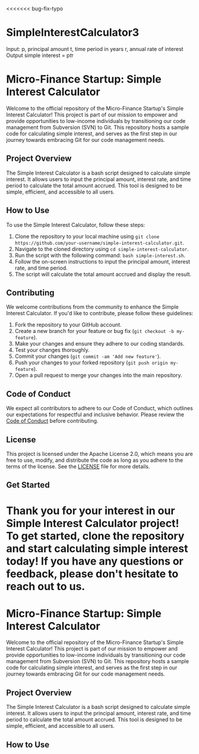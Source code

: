 <<<<<<< bug-fix-typo
# SimpleInterestCalculator3
Input:
   p, principal amount
   t, time period in years
   r, annual rate of interest
Output
   simple interest = p*t*r
   # Micro-Finance Startup: Simple Interest Calculator

   Welcome to the official repository of the Micro-Finance Startup's Simple Interest Calculator! This project is part of our mission to empower and provide opportunities to low-income individuals by transitioning our code management from Subversion (SVN) to Git. This repository hosts a sample code for calculating simple interest, and serves as the first step in our journey towards embracing Git for our code management needs.

   ## Project Overview

   The Simple Interest Calculator is a bash script designed to calculate simple interest. It allows users to input the principal amount, interest rate, and time period to calculate the total amount accrued. This tool is designed to be simple, efficient, and accessible to all users.

   ## How to Use

   To use the Simple Interest Calculator, follow these steps:

   1. Clone the repository to your local machine using `git clone https://github.com/your-username/simple-interest-calculator.git`.
   2. Navigate to the cloned directory using `cd simple-interest-calculator`.
   3. Run the script with the following command: `bash simple-interest.sh`.
   4. Follow the on-screen instructions to input the principal amount, interest rate, and time period.
   5. The script will calculate the total amount accrued and display the result.

   ## Contributing

   We welcome contributions from the community to enhance the Simple Interest Calculator. If you'd like to contribute, please follow these guidelines:

   1. Fork the repository to your GitHub account.
   2. Create a new branch for your feature or bug fix (`git checkout -b my-feature`).
   3. Make your changes and ensure they adhere to our coding standards.
   4. Test your changes thoroughly.
   5. Commit your changes (`git commit -am 'Add new feature'`).
   6. Push your changes to your forked repository (`git push origin my-feature`).
   7. Open a pull request to merge your changes into the main repository.

   ## Code of Conduct

   We expect all contributors to adhere to our Code of Conduct, which outlines our expectations for respectful and inclusive behavior. Please review the [Code of Conduct](CODE_OF_CONDUCT.md) before contributing.

   ## License

   This project is licensed under the Apache License 2.0, which means you are free to use, modify, and distribute the code as long as you adhere to the terms of the license. See the [LICENSE](LICENSE) file for more details.

   ## Get Started

   Thank you for your interest in our Simple Interest Calculator project! To get started, clone the repository and start calculating simple interest today! If you have any questions or feedback, please don't hesitate to reach out to us.
=======
# Micro-Finance Startup: Simple Interest Calculator

Welcome to the official repository of the Micro-Finance Startup's Simple Interest Calculator! This project is part of our mission to empower and provide opportunities to low-income individuals by transitioning our code management from Subversion (SVN) to Git. This repository hosts a sample code for calculating simple interest, and serves as the first step in our journey towards embracing Git for our code management needs.

## Project Overview

The Simple Interest Calculator is a bash script designed to calculate simple interest. It allows users to input the principal amount, interest rate, and time period to calculate the total amount accrued. This tool is designed to be simple, efficient, and accessible to all users.

## How to Use
